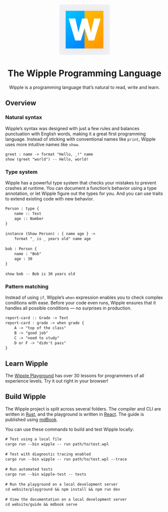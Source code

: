 <p align="center">
  <img src="website/home/images/logo.svg">
</p>

<h1 align="center">
  The Wipple Programming Language
</h1>

<p align="center">
  Wipple is a programming language that’s natural to read, write and learn.
</p>

## Overview

### Natural syntax

Wipple’s syntax was designed with just a few rules and balances punctuation with English words, making it a great first programming language. Instead of sticking with conventional names like `print`, Wipple uses more intuitive names like `show`.

```wipple
greet : name -> format "Hello, _!" name
show (greet "world") -- Hello, world!
```

### Type system

Wipple has a powerful type system that checks your mistakes to prevent crashes at runtime. You can document a function’s behavior using a type annotation, or let Wipple figure out the types for you. And you can use traits to extend existing code with new behavior.

```wipple
Person : type {
    name :: Text
    age :: Number
}

instance (Show Person) : { name age } ->
    format "_ is _ years old" name age

bob : Person {
    name : "Bob"
    age : 30
}

show bob -- Bob is 30 years old
```

### Pattern matching

Instead of using `if`, Wipple’s `when` expression enables you to check complex conditions with ease. Before your code even runs, Wipple ensures that it handles all possible conditions — no surprises in production.

```wipple
report-card :: Grade -> Text
report-card : grade -> when grade {
    A -> "top of the class"
    B -> "good job"
    C -> "need to study"
    D or F -> "didn't pass"
}
```

## Learn Wipple

The [Wipple Playground](https://wipple.dev/playground) has over 30 lessons for programmers of all experience levels. Try it out right in your browser!

## Build Wipple

The Wipple project is split across several folders. The compiler and CLI are written in [Rust](https://rust-lang.org), and the playground is written in [React](https://react.dev). The guide is published using [mdBook](https://github.com/rust-lang/mdBook).

You can use these commands to build and test Wipple locally:

```shell
# Test using a local file
cargo run --bin wipple -- run path/to/test.wpl

# Test with diagnostic tracing enabled
cargo run --bin wipple -- run path/to/test.wpl --trace

# Run automated tests
cargo run --bin wipple-test -- tests

# Run the playground on a local development server
cd website/playground && npm install && npm run dev

# View the documentation on a local development server
cd website/guide && mdbook serve
```
